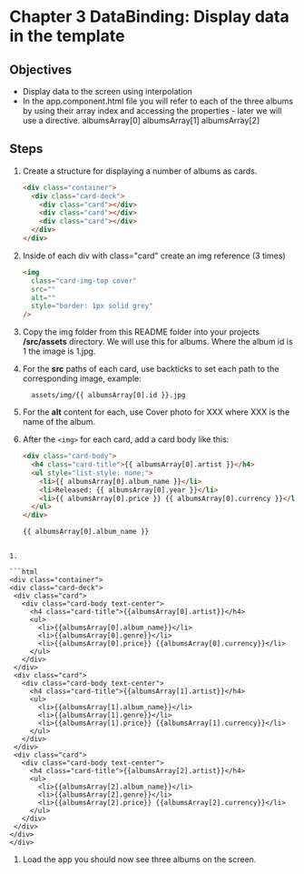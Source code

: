 # Chapter 3 DataBinding: Display data in the template

## Objectives

- Display data to the screen using interpolation
- In the app.component.html file you will refer to each of the three albums by using their array index and accessing the properties - later we will use a directive.
  albumsArray[0]
  albumsArray[1]
  albumsArray[2]

## Steps

1. Create a structure for displaying a number of albums as cards.

   ```html
   <div class="container">
     <div class="card-deck">
       <div class="card"></div>
       <div class="card"></div>
       <div class="card"></div>
     </div>
   </div>
   ```

1. Inside of each div with class="card" create an img reference (3 times)

   ```html
   <img
     class="card-img-top cover"
     src=""
     alt=""
     style="border: 1px solid grey"
   />
   ```

1. Copy the img folder from this README folder into your projects **/src/assets** directory. We will use this for albums. Where the album id is 1 the image is 1.jpg.

1. For the **src** paths of each card, use backticks to set each path to the corresponding image, example:

   ```
     assets/img/{{ albumsArray[0].id }}.jpg
   ```

1. For the **alt** content for each, use Cover photo for XXX where XXX is the name of the album.

1. After the `<img>` for each card, add a card body like this:

   ```html
   <div class="card-body">
     <h4 class="card-title">{{ albumsArray[0].artist }}</h4>
     <ul style="list-style: none;">
       <li>{{ albumsArray[0].album_name }}</li>
       <li>Released: {{ albumsArray[0].year }}</li>
       <li>{{ albumsArray[0].price }} {{ albumsArray[0].currency }}</li>
     </ul>
   </div>

   {{ albumsArray[0].album_name }}
   ```

````

1.

```html
<div class="container">
<div class="card-deck">
 <div class="card">
   <div class="card-body text-center">
     <h4 class="card-title">{{albumsArray[0].artist}}</h4>
     <ul>
       <li>{{albumsArray[0].album_name}}</li>
       <li>{{albumsArray[0].genre}}</li>
       <li>{{albumsArray[0].price}} {{albumsArray[0].currency}}</li>
     </ul>
   </div>
 </div>
 <div class="card">
   <div class="card-body text-center">
     <h4 class="card-title">{{albumsArray[1].artist}}</h4>
     <ul>
       <li>{{albumsArray[1].album_name}}</li>
       <li>{{albumsArray[1].genre}}</li>
       <li>{{albumsArray[1].price}} {{albumsArray[1].currency}}</li>
     </ul>
   </div>
 </div>
 <div class="card">
   <div class="card-body text-center">
     <h4 class="card-title">{{albumsArray[2].artist}}</h4>
     <ul>
       <li>{{albumsArray[2].album_name}}</li>
       <li>{{albumsArray[2].genre}}</li>
       <li>{{albumsArray[2].price}} {{albumsArray[2].currency}}</li>
     </ul>
   </div>
 </div>
</div>
</div>
````

1. Load the app you should now see three albums on the screen.
